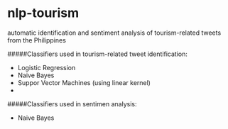 nlp-tourism
===========
automatic identification and sentiment analysis of tourism-related tweets from the Philippines

#####Classifiers used in tourism-related tweet identification:

- Logistic Regression
- Naive Bayes
- Suppor Vector Machines (using linear kernel)
- 
#####Classifiers used in sentimen analysis:

- Naive Bayes
